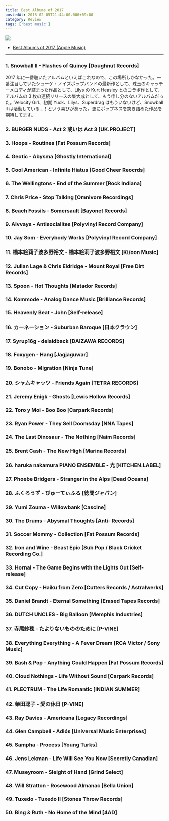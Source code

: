 ```yaml
---
title: Best Albums of 2017
postedAt: 2018-02-05T21:44:00.000+09:00
category: Review
tags: ['best music']
---
```


![](/images/170533277469_0.jpg)

- [Best Albums of 2017 (Apple Music)](https://itunes.apple.com/jp/playlist/best-albums-of-2017/pl.u-EdAVmPYIXvGlP3)

---

### 1\. Snowball II - Flashes of Quincy \[Doughnut Records\]

2017 年に一番聴いたアルバムといえばこれなので、この場所しかなかった。一番注目していたシューゲ・ノイズポップバンドの最新作として、珠玉のキャッチーメロディが詰まった作品として、Lilys の Kurt Heasley とのコラボ作として、アルバムの 3 枚の連続リリースの集大成として、もう申し分のないアルバムだった。Velocity Girl、初期 Yuck、Lilys、Superdrag はもういないけど、Snowball II は活動している…！という喜びがあった。更にポップネスを突き詰めた作品を期待してます。

### 2\. BURGER NUDS - Act 2 或いは Act 3 \[UK.PROJECT\]

### 3\. Hoops - Routines \[Fat Possum Records\]

### 4\. Geotic - Abysma \[Ghostly International\]

### 5\. Cool American - Infinite Hiatus \[Good Cheer Reocrds\]

### 6\. The Wellingtons - End of the Summer \[Rock Indiana\]

### 7\. Chris Price - Stop Talking \[Omnivore Recordings\]

### 8\. Beach Fossils - Somersault \[Bayonet Records\]

### 9\. Alvvays - Antisocialites \[Polyvinyl Record Company\]

### 10\. Jay Som - Everybody Works \[Polyvinyl Record Company\]

### 11\. 橋本絵莉子波多野裕文 - 橋本絵莉子波多野裕文 \[Ki/oon Music\]

### 12\. Julian Lage & Chris Eldridge - Mount Royal \[Free Dirt Records‎\]

### 13\. Spoon - Hot Thoughts \[Matador Records\]

### 14\. Kommode - Analog Dance Music \[Brilliance Records\]

### 15\. Heavenly Beat - John \[Self-release\]

### 16\. カーネーション - Suburban Baroque \[日本クラウン\]

### 17\. Syrup16g - delaidback \[DAIZAWA RECORDS\]

### 18\. Foxygen - Hang \[Jagjaguwar\]

### 19\. Bonobo - Migration \[Ninja Tune\]

### 20\. シャムキャッツ - Friends Again \[TETRA RECORDS\]

### 21\. Jeremy Enigk - Ghosts \[Lewis Hollow Records\]

### 22\. Toro y Moi - Boo Boo \[Carpark Records\]

### 23\. Ryan Power - They Sell Doomsday \[NNA Tapes\]

### 24\. The Last Dinosaur - The Nothing \[Naim Records\]

### 25\. Brent Cash - The New High \[Marina Records\]

### 26\. haruka nakamura PIANO ENSEMBLE - 光 \[KITCHEN.LABEL\]

### 27\. Phoebe Bridgers - Stranger in the Alps \[Dead Oceans\]

### 28\. ふくろうず - びゅーてぃふる \[徳間ジャパン\]

### 29\. Yumi Zouma - Willowbank \[Cascine\]

### 30\. The Drums - Abysmal Thoughts \[Anti- Records\]

### 31\. Soccer Mommy - Collection \[Fat Possum Records\]

### 32\. Iron and Wine - Beast Epic \[Sub Pop / Black Cricket Recording Co.\]

### 33\. Hornal - The Game Begins with the Lights Out \[Self-release\]

### 34\. Cut Copy - Haiku from Zero \[Cutters Records / Astralwerks\]

### 35\. Daniel Brandt - Eternal Something \[Erased Tapes Records\]

### 36\. DUTCH UNCLES - Big Balloon \[Memphis Industries\]

### 37\. 寺尾紗穂 - たよりないもののために \[P-VINE\]

### 38\. Everything Everything - A Fever Dream \[RCA Victor / Sony Music\]

### 39\. Bash & Pop - Anything Could Happen \[Fat Possum Records\]

### 40\. Cloud Nothings - Life Without Sound \[Carpark Records\]

### 41\. PLECTRUM - The Life Romantic \[INDIAN SUMMER\]

### 42\. 柴田聡子 - 愛の休日 \[P-VINE\]

### 43\. Ray Davies - Americana \[Legacy Recordings\]

### 44\. Glen Campbell - Adiós \[Universal Music Enterprises\]

### 45\. Sampha - Process \[Young Turks\]

### 46\. Jens Lekman - Life Will See You Now \[Secretly Canadian\]

### 47\. Museyroom - Sleight of Hand \[Grind Select\]

### 48\. Will Stratton - Rosewood Almanac \[Bella Union\]

### 49\. Tuxedo - Tuxedo II \[Stones Throw Records\]

### 50\. Bing & Ruth - No Home of the Mind \[4AD\]
